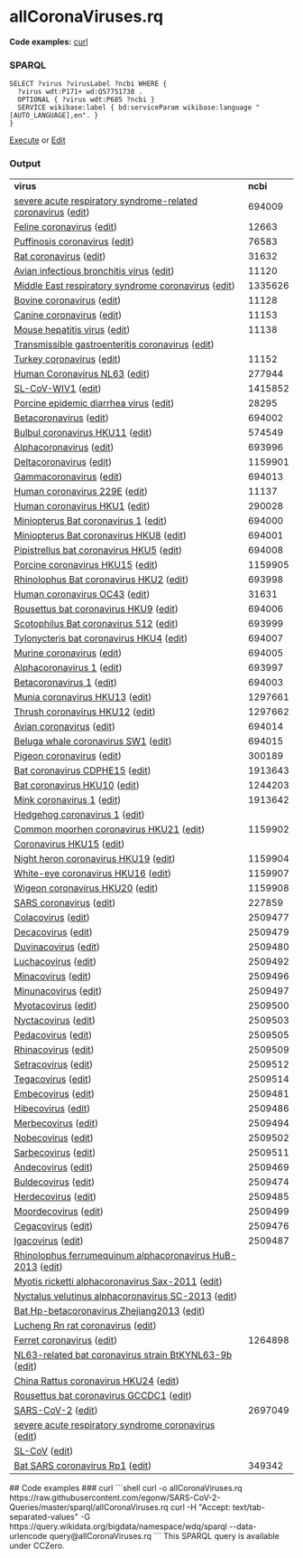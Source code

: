 # allCoronaViruses.rq
**Code examples:** [curl](#curl)
### SPARQL
```sparql
SELECT ?virus ?virusLabel ?ncbi WHERE {
  ?virus wdt:P171+ wd:Q57751738 .
  OPTIONAL { ?virus wdt:P685 ?ncbi }
  SERVICE wikibase:label { bd:serviceParam wikibase:language "[AUTO_LANGUAGE],en". }
}
```
[Execute](https://query.wikidata.org/embed.html#SELECT%20%3Fvirus%20%3FvirusLabel%20%3Fncbi%20WHERE%20%7B%0A%20%20%3Fvirus%20wdt%3AP171%2B%20wd%3AQ57751738%20.%0A%20%20OPTIONAL%20%7B%20%3Fvirus%20wdt%3AP685%20%3Fncbi%20%7D%0A%20%20SERVICE%20wikibase%3Alabel%20%7B%20bd%3AserviceParam%20wikibase%3Alanguage%20%22%5BAUTO_LANGUAGE%5D%2Cen%22.%20%7D%0A%7D%0A) or [Edit](https://query.wikidata.org/#SELECT%20%3Fvirus%20%3FvirusLabel%20%3Fncbi%20WHERE%20%7B%0A%20%20%3Fvirus%20wdt%3AP171%2B%20wd%3AQ57751738%20.%0A%20%20OPTIONAL%20%7B%20%3Fvirus%20wdt%3AP685%20%3Fncbi%20%7D%0A%20%20SERVICE%20wikibase%3Alabel%20%7B%20bd%3AserviceParam%20wikibase%3Alanguage%20%22%5BAUTO_LANGUAGE%5D%2Cen%22.%20%7D%0A%7D%0A)


### Output
<table>
  <tr>
    <td><b>virus</b></td>
    <td><b>ncbi</b></td>
  </tr>
  <tr>
    <td><a href="https://tools.wmflabs.org/scholia/Q278567">severe acute respiratory syndrome-related coronavirus</a> (<a href="http://www.wikidata.org/entity/Q278567">edit</a>)</td>
    <td>694009</td>
  </tr>
  <tr>
    <td><a href="https://tools.wmflabs.org/scholia/Q454829">Feline coronavirus</a> (<a href="http://www.wikidata.org/entity/Q454829">edit</a>)</td>
    <td>12663</td>
  </tr>
  <tr>
    <td><a href="https://tools.wmflabs.org/scholia/Q2117529">Puffinosis coronavirus</a> (<a href="http://www.wikidata.org/entity/Q2117529">edit</a>)</td>
    <td>76583</td>
  </tr>
  <tr>
    <td><a href="https://tools.wmflabs.org/scholia/Q2132904">Rat coronavirus</a> (<a href="http://www.wikidata.org/entity/Q2132904">edit</a>)</td>
    <td>31632</td>
  </tr>
  <tr>
    <td><a href="https://tools.wmflabs.org/scholia/Q3560916">Avian infectious bronchitis virus</a> (<a href="http://www.wikidata.org/entity/Q3560916">edit</a>)</td>
    <td>11120</td>
  </tr>
  <tr>
    <td><a href="https://tools.wmflabs.org/scholia/Q4902157">Middle East respiratory syndrome coronavirus</a> (<a href="http://www.wikidata.org/entity/Q4902157">edit</a>)</td>
    <td>1335626</td>
  </tr>
  <tr>
    <td><a href="https://tools.wmflabs.org/scholia/Q4950554">Bovine coronavirus</a> (<a href="http://www.wikidata.org/entity/Q4950554">edit</a>)</td>
    <td>11128</td>
  </tr>
  <tr>
    <td><a href="https://tools.wmflabs.org/scholia/Q5032409">Canine coronavirus</a> (<a href="http://www.wikidata.org/entity/Q5032409">edit</a>)</td>
    <td>11153</td>
  </tr>
  <tr>
    <td><a href="https://tools.wmflabs.org/scholia/Q6926073">Mouse hepatitis virus</a> (<a href="http://www.wikidata.org/entity/Q6926073">edit</a>)</td>
    <td>11138</td>
  </tr>
  <tr>
    <td><a href="https://tools.wmflabs.org/scholia/Q7834605">Transmissible gastroenteritis coronavirus</a> (<a href="http://www.wikidata.org/entity/Q7834605">edit</a>)</td>
    <td></td>
  </tr>
  <tr>
    <td><a href="https://tools.wmflabs.org/scholia/Q7855142">Turkey coronavirus</a> (<a href="http://www.wikidata.org/entity/Q7855142">edit</a>)</td>
    <td>11152</td>
  </tr>
  <tr>
    <td><a href="https://tools.wmflabs.org/scholia/Q8351095">Human Coronavirus NL63</a> (<a href="http://www.wikidata.org/entity/Q8351095">edit</a>)</td>
    <td>277944</td>
  </tr>
  <tr>
    <td><a href="https://tools.wmflabs.org/scholia/Q16000326">SL-CoV-WIV1</a> (<a href="http://www.wikidata.org/entity/Q16000326">edit</a>)</td>
    <td>1415852</td>
  </tr>
  <tr>
    <td><a href="https://tools.wmflabs.org/scholia/Q16023751">Porcine epidemic diarrhea virus</a> (<a href="http://www.wikidata.org/entity/Q16023751">edit</a>)</td>
    <td>28295</td>
  </tr>
  <tr>
    <td><a href="https://tools.wmflabs.org/scholia/Q16532287">Betacoronavirus</a> (<a href="http://www.wikidata.org/entity/Q16532287">edit</a>)</td>
    <td>694002</td>
  </tr>
  <tr>
    <td><a href="https://tools.wmflabs.org/scholia/Q16848886">Bulbul coronavirus HKU11</a> (<a href="http://www.wikidata.org/entity/Q16848886">edit</a>)</td>
    <td>574549</td>
  </tr>
  <tr>
    <td><a href="https://tools.wmflabs.org/scholia/Q16908525">Alphacoronavirus</a> (<a href="http://www.wikidata.org/entity/Q16908525">edit</a>)</td>
    <td>693996</td>
  </tr>
  <tr>
    <td><a href="https://tools.wmflabs.org/scholia/Q16955738">Deltacoronavirus</a> (<a href="http://www.wikidata.org/entity/Q16955738">edit</a>)</td>
    <td>1159901</td>
  </tr>
  <tr>
    <td><a href="https://tools.wmflabs.org/scholia/Q16977225">Gammacoronavirus</a> (<a href="http://www.wikidata.org/entity/Q16977225">edit</a>)</td>
    <td>694013</td>
  </tr>
  <tr>
    <td><a href="https://tools.wmflabs.org/scholia/Q16983356">Human coronavirus 229E</a> (<a href="http://www.wikidata.org/entity/Q16983356">edit</a>)</td>
    <td>11137</td>
  </tr>
  <tr>
    <td><a href="https://tools.wmflabs.org/scholia/Q16983360">Human coronavirus HKU1</a> (<a href="http://www.wikidata.org/entity/Q16983360">edit</a>)</td>
    <td>290028</td>
  </tr>
  <tr>
    <td><a href="https://tools.wmflabs.org/scholia/Q16985780">Miniopterus Bat coronavirus 1</a> (<a href="http://www.wikidata.org/entity/Q16985780">edit</a>)</td>
    <td>694000</td>
  </tr>
  <tr>
    <td><a href="https://tools.wmflabs.org/scholia/Q16985784">Miniopterus Bat coronavirus HKU8</a> (<a href="http://www.wikidata.org/entity/Q16985784">edit</a>)</td>
    <td>694001</td>
  </tr>
  <tr>
    <td><a href="https://tools.wmflabs.org/scholia/Q16988144">Pipistrellus bat coronavirus HKU5</a> (<a href="http://www.wikidata.org/entity/Q16988144">edit</a>)</td>
    <td>694008</td>
  </tr>
  <tr>
    <td><a href="https://tools.wmflabs.org/scholia/Q16988426">Porcine coronavirus HKU15</a> (<a href="http://www.wikidata.org/entity/Q16988426">edit</a>)</td>
    <td>1159905</td>
  </tr>
  <tr>
    <td><a href="https://tools.wmflabs.org/scholia/Q16989092">Rhinolophus Bat coronavirus HKU2</a> (<a href="http://www.wikidata.org/entity/Q16989092">edit</a>)</td>
    <td>693998</td>
  </tr>
  <tr>
    <td><a href="https://tools.wmflabs.org/scholia/Q16991954">Human coronavirus OC43</a> (<a href="http://www.wikidata.org/entity/Q16991954">edit</a>)</td>
    <td>31631</td>
  </tr>
  <tr>
    <td><a href="https://tools.wmflabs.org/scholia/Q16992344">Rousettus bat coronavirus HKU9</a> (<a href="http://www.wikidata.org/entity/Q16992344">edit</a>)</td>
    <td>694006</td>
  </tr>
  <tr>
    <td><a href="https://tools.wmflabs.org/scholia/Q16992475">Scotophilus Bat coronavirus 512</a> (<a href="http://www.wikidata.org/entity/Q16992475">edit</a>)</td>
    <td>693999</td>
  </tr>
  <tr>
    <td><a href="https://tools.wmflabs.org/scholia/Q16993274">Tylonycteris bat coronavirus HKU4</a> (<a href="http://www.wikidata.org/entity/Q16993274">edit</a>)</td>
    <td>694007</td>
  </tr>
  <tr>
    <td><a href="https://tools.wmflabs.org/scholia/Q18907882">Murine coronavirus</a> (<a href="http://www.wikidata.org/entity/Q18907882">edit</a>)</td>
    <td>694005</td>
  </tr>
  <tr>
    <td><a href="https://tools.wmflabs.org/scholia/Q18965331">Alphacoronavirus 1</a> (<a href="http://www.wikidata.org/entity/Q18965331">edit</a>)</td>
    <td>693997</td>
  </tr>
  <tr>
    <td><a href="https://tools.wmflabs.org/scholia/Q18965332">Betacoronavirus 1</a> (<a href="http://www.wikidata.org/entity/Q18965332">edit</a>)</td>
    <td>694003</td>
  </tr>
  <tr>
    <td><a href="https://tools.wmflabs.org/scholia/Q18965333">Munia coronavirus HKU13</a> (<a href="http://www.wikidata.org/entity/Q18965333">edit</a>)</td>
    <td>1297661</td>
  </tr>
  <tr>
    <td><a href="https://tools.wmflabs.org/scholia/Q18965334">Thrush coronavirus HKU12</a> (<a href="http://www.wikidata.org/entity/Q18965334">edit</a>)</td>
    <td>1297662</td>
  </tr>
  <tr>
    <td><a href="https://tools.wmflabs.org/scholia/Q18965335">Avian coronavirus</a> (<a href="http://www.wikidata.org/entity/Q18965335">edit</a>)</td>
    <td>694014</td>
  </tr>
  <tr>
    <td><a href="https://tools.wmflabs.org/scholia/Q18965336">Beluga whale coronavirus SW1</a> (<a href="http://www.wikidata.org/entity/Q18965336">edit</a>)</td>
    <td>694015</td>
  </tr>
  <tr>
    <td><a href="https://tools.wmflabs.org/scholia/Q22103916">Pigeon coronavirus</a> (<a href="http://www.wikidata.org/entity/Q22103916">edit</a>)</td>
    <td>300189</td>
  </tr>
  <tr>
    <td><a href="https://tools.wmflabs.org/scholia/Q24808936">Bat coronavirus CDPHE15</a> (<a href="http://www.wikidata.org/entity/Q24808936">edit</a>)</td>
    <td>1913643</td>
  </tr>
  <tr>
    <td><a href="https://tools.wmflabs.org/scholia/Q24808938">Bat coronavirus HKU10</a> (<a href="http://www.wikidata.org/entity/Q24808938">edit</a>)</td>
    <td>1244203</td>
  </tr>
  <tr>
    <td><a href="https://tools.wmflabs.org/scholia/Q24808939">Mink coronavirus 1</a> (<a href="http://www.wikidata.org/entity/Q24808939">edit</a>)</td>
    <td>1913642</td>
  </tr>
  <tr>
    <td><a href="https://tools.wmflabs.org/scholia/Q24808940">Hedgehog coronavirus 1</a> (<a href="http://www.wikidata.org/entity/Q24808940">edit</a>)</td>
    <td></td>
  </tr>
  <tr>
    <td><a href="https://tools.wmflabs.org/scholia/Q24808943">Common moorhen coronavirus HKU21</a> (<a href="http://www.wikidata.org/entity/Q24808943">edit</a>)</td>
    <td>1159902</td>
  </tr>
  <tr>
    <td><a href="https://tools.wmflabs.org/scholia/Q24808944">Coronavirus HKU15</a> (<a href="http://www.wikidata.org/entity/Q24808944">edit</a>)</td>
    <td></td>
  </tr>
  <tr>
    <td><a href="https://tools.wmflabs.org/scholia/Q24808946">Night heron coronavirus HKU19</a> (<a href="http://www.wikidata.org/entity/Q24808946">edit</a>)</td>
    <td>1159904</td>
  </tr>
  <tr>
    <td><a href="https://tools.wmflabs.org/scholia/Q24808947">White-eye coronavirus HKU16</a> (<a href="http://www.wikidata.org/entity/Q24808947">edit</a>)</td>
    <td>1159907</td>
  </tr>
  <tr>
    <td><a href="https://tools.wmflabs.org/scholia/Q24808948">Wigeon coronavirus HKU20</a> (<a href="http://www.wikidata.org/entity/Q24808948">edit</a>)</td>
    <td>1159908</td>
  </tr>
  <tr>
    <td><a href="https://tools.wmflabs.org/scholia/Q34967815">SARS coronavirus</a> (<a href="http://www.wikidata.org/entity/Q34967815">edit</a>)</td>
    <td>227859</td>
  </tr>
  <tr>
    <td><a href="https://tools.wmflabs.org/scholia/Q57754582">Colacovirus</a> (<a href="http://www.wikidata.org/entity/Q57754582">edit</a>)</td>
    <td>2509477</td>
  </tr>
  <tr>
    <td><a href="https://tools.wmflabs.org/scholia/Q57754588">Decacovirus</a> (<a href="http://www.wikidata.org/entity/Q57754588">edit</a>)</td>
    <td>2509479</td>
  </tr>
  <tr>
    <td><a href="https://tools.wmflabs.org/scholia/Q57754596">Duvinacovirus</a> (<a href="http://www.wikidata.org/entity/Q57754596">edit</a>)</td>
    <td>2509480</td>
  </tr>
  <tr>
    <td><a href="https://tools.wmflabs.org/scholia/Q57754603">Luchacovirus</a> (<a href="http://www.wikidata.org/entity/Q57754603">edit</a>)</td>
    <td>2509492</td>
  </tr>
  <tr>
    <td><a href="https://tools.wmflabs.org/scholia/Q57754609">Minacovirus</a> (<a href="http://www.wikidata.org/entity/Q57754609">edit</a>)</td>
    <td>2509496</td>
  </tr>
  <tr>
    <td><a href="https://tools.wmflabs.org/scholia/Q57754617">Minunacovirus</a> (<a href="http://www.wikidata.org/entity/Q57754617">edit</a>)</td>
    <td>2509497</td>
  </tr>
  <tr>
    <td><a href="https://tools.wmflabs.org/scholia/Q57754626">Myotacovirus</a> (<a href="http://www.wikidata.org/entity/Q57754626">edit</a>)</td>
    <td>2509500</td>
  </tr>
  <tr>
    <td><a href="https://tools.wmflabs.org/scholia/Q57754632">Nyctacovirus</a> (<a href="http://www.wikidata.org/entity/Q57754632">edit</a>)</td>
    <td>2509503</td>
  </tr>
  <tr>
    <td><a href="https://tools.wmflabs.org/scholia/Q57754639">Pedacovirus</a> (<a href="http://www.wikidata.org/entity/Q57754639">edit</a>)</td>
    <td>2509505</td>
  </tr>
  <tr>
    <td><a href="https://tools.wmflabs.org/scholia/Q57754648">Rhinacovirus</a> (<a href="http://www.wikidata.org/entity/Q57754648">edit</a>)</td>
    <td>2509509</td>
  </tr>
  <tr>
    <td><a href="https://tools.wmflabs.org/scholia/Q57754656">Setracovirus</a> (<a href="http://www.wikidata.org/entity/Q57754656">edit</a>)</td>
    <td>2509512</td>
  </tr>
  <tr>
    <td><a href="https://tools.wmflabs.org/scholia/Q57754662">Tegacovirus</a> (<a href="http://www.wikidata.org/entity/Q57754662">edit</a>)</td>
    <td>2509514</td>
  </tr>
  <tr>
    <td><a href="https://tools.wmflabs.org/scholia/Q57754667">Embecovirus</a> (<a href="http://www.wikidata.org/entity/Q57754667">edit</a>)</td>
    <td>2509481</td>
  </tr>
  <tr>
    <td><a href="https://tools.wmflabs.org/scholia/Q57754671">Hibecovirus</a> (<a href="http://www.wikidata.org/entity/Q57754671">edit</a>)</td>
    <td>2509486</td>
  </tr>
  <tr>
    <td><a href="https://tools.wmflabs.org/scholia/Q57754679">Merbecovirus</a> (<a href="http://www.wikidata.org/entity/Q57754679">edit</a>)</td>
    <td>2509494</td>
  </tr>
  <tr>
    <td><a href="https://tools.wmflabs.org/scholia/Q57754685">Nobecovirus</a> (<a href="http://www.wikidata.org/entity/Q57754685">edit</a>)</td>
    <td>2509502</td>
  </tr>
  <tr>
    <td><a href="https://tools.wmflabs.org/scholia/Q57754693">Sarbecovirus</a> (<a href="http://www.wikidata.org/entity/Q57754693">edit</a>)</td>
    <td>2509511</td>
  </tr>
  <tr>
    <td><a href="https://tools.wmflabs.org/scholia/Q57754699">Andecovirus</a> (<a href="http://www.wikidata.org/entity/Q57754699">edit</a>)</td>
    <td>2509469</td>
  </tr>
  <tr>
    <td><a href="https://tools.wmflabs.org/scholia/Q57754709">Buldecovirus</a> (<a href="http://www.wikidata.org/entity/Q57754709">edit</a>)</td>
    <td>2509474</td>
  </tr>
  <tr>
    <td><a href="https://tools.wmflabs.org/scholia/Q57754714">Herdecovirus</a> (<a href="http://www.wikidata.org/entity/Q57754714">edit</a>)</td>
    <td>2509485</td>
  </tr>
  <tr>
    <td><a href="https://tools.wmflabs.org/scholia/Q57754718">Moordecovirus</a> (<a href="http://www.wikidata.org/entity/Q57754718">edit</a>)</td>
    <td>2509499</td>
  </tr>
  <tr>
    <td><a href="https://tools.wmflabs.org/scholia/Q57754725">Cegacovirus</a> (<a href="http://www.wikidata.org/entity/Q57754725">edit</a>)</td>
    <td>2509476</td>
  </tr>
  <tr>
    <td><a href="https://tools.wmflabs.org/scholia/Q57754734">Igacovirus</a> (<a href="http://www.wikidata.org/entity/Q57754734">edit</a>)</td>
    <td>2509487</td>
  </tr>
  <tr>
    <td><a href="https://tools.wmflabs.org/scholia/Q57758320">Rhinolophus ferrumequinum alphacoronavirus HuB-2013</a> (<a href="http://www.wikidata.org/entity/Q57758320">edit</a>)</td>
    <td></td>
  </tr>
  <tr>
    <td><a href="https://tools.wmflabs.org/scholia/Q57758326">Myotis ricketti alphacoronavirus Sax-2011</a> (<a href="http://www.wikidata.org/entity/Q57758326">edit</a>)</td>
    <td></td>
  </tr>
  <tr>
    <td><a href="https://tools.wmflabs.org/scholia/Q57758332">Nyctalus velutinus alphacoronavirus SC-2013</a> (<a href="http://www.wikidata.org/entity/Q57758332">edit</a>)</td>
    <td></td>
  </tr>
  <tr>
    <td><a href="https://tools.wmflabs.org/scholia/Q57758339">Bat Hp-betacoronavirus Zhejiang2013</a> (<a href="http://www.wikidata.org/entity/Q57758339">edit</a>)</td>
    <td></td>
  </tr>
  <tr>
    <td><a href="https://tools.wmflabs.org/scholia/Q57773819">Lucheng Rn rat coronavirus</a> (<a href="http://www.wikidata.org/entity/Q57773819">edit</a>)</td>
    <td></td>
  </tr>
  <tr>
    <td><a href="https://tools.wmflabs.org/scholia/Q57773822">Ferret coronavirus</a> (<a href="http://www.wikidata.org/entity/Q57773822">edit</a>)</td>
    <td>1264898</td>
  </tr>
  <tr>
    <td><a href="https://tools.wmflabs.org/scholia/Q57773827">NL63-related bat coronavirus strain BtKYNL63-9b</a> (<a href="http://www.wikidata.org/entity/Q57773827">edit</a>)</td>
    <td></td>
  </tr>
  <tr>
    <td><a href="https://tools.wmflabs.org/scholia/Q57773834">China Rattus coronavirus HKU24</a> (<a href="http://www.wikidata.org/entity/Q57773834">edit</a>)</td>
    <td></td>
  </tr>
  <tr>
    <td><a href="https://tools.wmflabs.org/scholia/Q57879935">Rousettus bat coronavirus GCCDC1</a> (<a href="http://www.wikidata.org/entity/Q57879935">edit</a>)</td>
    <td></td>
  </tr>
  <tr>
    <td><a href="https://tools.wmflabs.org/scholia/Q82069695">SARS-CoV-2</a> (<a href="http://www.wikidata.org/entity/Q82069695">edit</a>)</td>
    <td>2697049</td>
  </tr>
  <tr>
    <td><a href="https://tools.wmflabs.org/scholia/Q85438966">severe acute respiratory syndrome coronavirus</a> (<a href="http://www.wikidata.org/entity/Q85438966">edit</a>)</td>
    <td></td>
  </tr>
  <tr>
    <td><a href="https://tools.wmflabs.org/scholia/Q85939995">SL-CoV</a> (<a href="http://www.wikidata.org/entity/Q85939995">edit</a>)</td>
    <td></td>
  </tr>
  <tr>
    <td><a href="https://tools.wmflabs.org/scholia/Q88162038">Bat SARS coronavirus Rp1</a> (<a href="http://www.wikidata.org/entity/Q88162038">edit</a>)</td>
    <td>349342</td>
  </tr>
</table>
## Code examples
### curl
```shell
curl -o allCoronaViruses.rq https://raw.githubusercontent.com/egonw/SARS-CoV-2-Queries/master/sparql/allCoronaViruses.rq
curl -H "Accept: text/tab-separated-values" -G https://query.wikidata.org/bigdata/namespace/wdq/sparql --data-urlencode query@allCoronaViruses.rq
```
This SPARQL query is available under CCZero.
